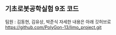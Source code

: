 ## 기초로봇공학실험 9조 코드
팀원 : 김동현, 김유상, 박준식
자세한 내용은 아래 깃허브로 </br>
https://github.com/PolyGon-13/limo_project.git
